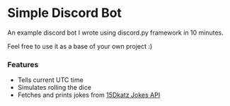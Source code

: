 # Simple Discord Bot

An example discord bot I wrote using discord.py framework in 10 minutes.

Feel free to use it as a base of your own project :)

### Features 
- Tells current UTC time
- Simulates rolling the dice
- Fetches and prints jokes from [15Dkatz Jokes API](https://github.com/15Dkatz/official_joke_api)
